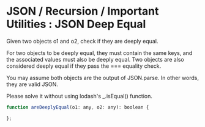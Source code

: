 # JSON / Recursion / Important Utilities : JSON Deep Equal

Given two objects o1 and o2, check if they are deeply equal.

For two objects to be deeply equal, they must contain the same keys, and the associated values must also be deeply equal. Two objects are also considered deeply equal if they pass the === equality check.

You may assume both objects are the output of JSON.parse. In other words, they are valid JSON.

Please solve it without using lodash's _.isEqual() function.

```javascript
function areDeeplyEqual(o1: any, o2: any): boolean {

};
```

```typescript
```